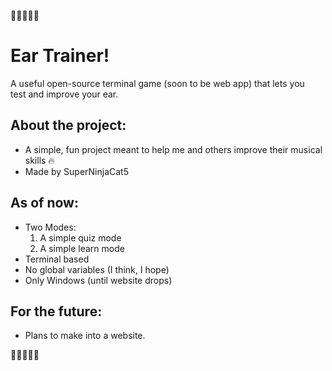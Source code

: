 🎵🎶🎺🎷🎻  
# Ear Trainer!

A useful open-source terminal game (soon to be web app) that lets you  
test and improve your ear.

## About the project:
- A simple, fun project meant to help me and others improve their musical skills 🔥  
- Made by SuperNinjaCat5

## As of now:
- Two Modes:  
  1. A simple quiz mode  
  2. A simple learn mode  
- Terminal based  
- No global variables (I think, I hope)  
- Only Windows (until website drops)  

## For the future:
- Plans to make into a website.

🎵🎶🎺🎷🎻  
